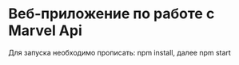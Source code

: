 # Веб-приложение по работе с Marvel Api

Для запуска необходимо прописать: npm install, далее npm start




